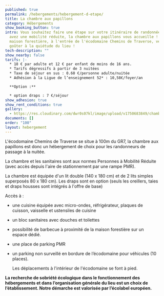 ```yaml
---
published: true
permalink: /hebergements/hebergement-d-etape/
title: La chambre aux papillons
category: Hébergements
show_booking_button: true
intro: Vous souhaitez faire une étape sur votre itinéraire de randonnée, vous
  avez une mobilité réduite, la chambre aux papillons vous accueille ! Dans la
  maison forestière, à l'entrée de l'écodomaine Chemins de Traverse, venez
  goûter à la quiétude du lieu !
tech-description: ""
show_nearby: false
tarifs: |-
  * 18 € par adulte et 12 € par enfant de moins de 16 ans.
  * Tarifs dégressifs à partir de 3 nuitées
  * Taxe de séjour en sus : 0.60 €/personne adulte/nuitée
  * Adhésion à la Ligue de l’enseignement 52* : 10,58€/foyer/an

  **Option :**

  * option draps : 7 €/séjour
show_adhesion: true
show_rent_conditions: true
gallery:
  - https://res.cloudinary.com/dwr0s07kl/image/upload/v1750683849/chambre-aux-papillons_myogog.jpg
documents: []
order: "100"
layout: hebergement
---
```

L'écodomaine Chemins de Traverse se situe à 100m du GR7, la chambre aux papillons est donc un hébergement de choix pour les randonneurs de passage à la nuitée. 

La chambre et les sanitaires sont aux normes Personnes à Mobilité Réduite (avec accès depuis l'aire de stationnement par une rampe PMR).

La chambre est équipée d'un lit double (140 x 180 cm) et de 2 lits simples superposés 80 x 180 cm). Les draps sont en option (seuls les oreillers, taies et draps housses sont intégrés à l'offre de base)

Accès à :

* une cuisine équipée avec micro-ondes, réfrigérateur, plaques de cuisson, vaisselle et ustensiles de cuisine
* un bloc sanitaires avec douches et toilettes 
* possibilité de barbecue à proximité de la maison forestière sur un espace dédié.
* une place de parking PMR
* un parking non surveillé en bordure de l’écodomaine pour véhicules (10 places). 

  Les déplacements à l'intérieur de l'écodomaine se font à pied.

**La recherche de sobriété écologique dans le fonctionnement des hébergements et dans l’organisation générale du lieu est un choix de l’établissement. Notre démarche est valorisée par l’écolabel européen.**
